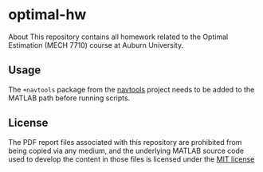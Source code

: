 # optimal-hw

About This repository contains all homework related to the Optimal Estimation (MECH 7710) course at Auburn University.

## Usage

The `+navtools` package from the [navtools][navtools-url] project needs to be added to the MATLAB path before running scripts.

## License

The PDF report files associated with this repository are prohibited from being copied via any medium, and the underlying MATLAB source code used to develop the content in those files is licensed under the [MIT license](LICENSE.md)

<!-- MARKDOWN Links & Images -->

[navtools-url]: https://github.com/tannerkoza/navtools
